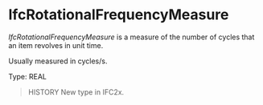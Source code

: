# IfcRotationalFrequencyMeasure

_IfcRotationalFrequencyMeasure_ is a measure of the number of cycles that an item revolves in unit time.
<!-- end of short definition -->


Usually measured in cycles/s.

Type: REAL

> HISTORY New type in IFC2x.
